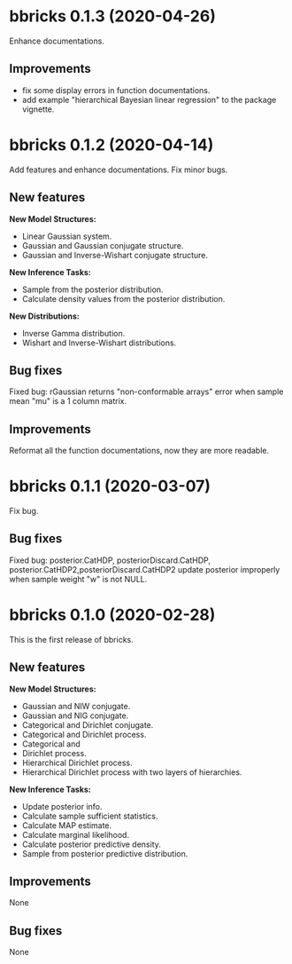 # bbricks 0.1.3 (2020-04-26)
Enhance documentations.

## Improvements
+ fix some display errors in function documentations.
+ add example "hierarchical Bayesian linear regression" to the package vignette.


# bbricks 0.1.2 (2020-04-14)
Add features and enhance documentations. Fix minor bugs.

## New features
**New Model Structures:**
+ Linear Gaussian system.
+ Gaussian and Gaussian conjugate structure.
+ Gaussian and Inverse-Wishart conjugate structure.

**New Inference Tasks:**
+ Sample from the posterior distribution.
+ Calculate density values from the posterior distribution.

**New Distributions:**
+ Inverse Gamma distribution.
+ Wishart and Inverse-Wishart distributions.

## Bug fixes
Fixed bug: rGaussian returns "non-conformable arrays" error when sample mean "mu" is a 1 column matrix.

## Improvements
Reformat all the function documentations, now they are more readable.


# bbricks 0.1.1 (2020-03-07)
Fix bug.

## Bug fixes
Fixed bug: posterior.CatHDP, posteriorDiscard.CatHDP, posterior.CatHDP2,posteriorDiscard.CatHDP2 update posterior improperly when sample weight "w" is not NULL. 


# bbricks 0.1.0 (2020-02-28)
This is the first release of bbricks.

## New features
**New Model Structures:**
+ Gaussian and NIW conjugate. 
+ Gaussian and NIG conjugate.
+ Categorical and Dirichlet conjugate.
+ Categorical and Dirichlet process.
+ Categorical and 
+ Dirichlet process.
+ Hierarchical Dirichlet process.
+ Hierarchical Dirichlet process with two layers of hierarchies.

**New Inference Tasks:**
+ Update posterior info.
+ Calculate sample sufficient statistics.
+ Calculate MAP estimate.
+ Calculate marginal likelihood.
+ Calculate posterior predictive density.
+ Sample from posterior predictive distribution.

## Improvements
None

## Bug fixes
None
